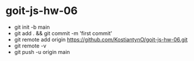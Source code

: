 # goit-js-hw-06

- git init -b main
- git add . && git commit -m 'first commit'
- git remote add origin https://github.com/KostiantynO/goit-js-hw-06.git
- git remote -v
- git push -u origin main
